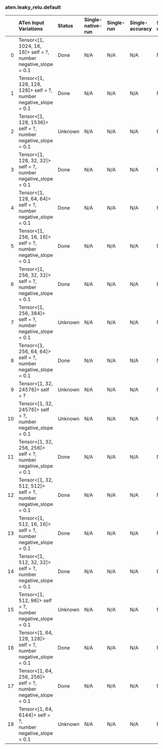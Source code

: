 ### aten.leaky_relu.default
|    | ATen Input Variations                                               | Status   | Single-native-run   | Single-run   | Single-accuracy   | Single-converted   |
|---:|:--------------------------------------------------------------------|:---------|:--------------------|:-------------|:------------------|:-------------------|
|  0 | Tensor<[1, 1024, 16, 16]> self = ?,<br>number negative_slope = 0.1  | Done     | N/A                 | N/A          | N/A               | N/A                |
|  1 | Tensor<[1, 128, 128, 128]> self = ?,<br>number negative_slope = 0.1 | Done     | N/A                 | N/A          | N/A               | N/A                |
|  2 | Tensor<[1, 128, 1536]> self = ?,<br>number negative_slope = 0.1     | Unknown  | N/A                 | N/A          | N/A               | N/A                |
|  3 | Tensor<[1, 128, 32, 32]> self = ?,<br>number negative_slope = 0.1   | Done     | N/A                 | N/A          | N/A               | N/A                |
|  4 | Tensor<[1, 128, 64, 64]> self = ?,<br>number negative_slope = 0.1   | Done     | N/A                 | N/A          | N/A               | N/A                |
|  5 | Tensor<[1, 256, 16, 16]> self = ?,<br>number negative_slope = 0.1   | Done     | N/A                 | N/A          | N/A               | N/A                |
|  6 | Tensor<[1, 256, 32, 32]> self = ?,<br>number negative_slope = 0.1   | Done     | N/A                 | N/A          | N/A               | N/A                |
|  7 | Tensor<[1, 256, 384]> self = ?,<br>number negative_slope = 0.1      | Unknown  | N/A                 | N/A          | N/A               | N/A                |
|  8 | Tensor<[1, 256, 64, 64]> self = ?,<br>number negative_slope = 0.1   | Done     | N/A                 | N/A          | N/A               | N/A                |
|  9 | Tensor<[1, 32, 24576]> self = ?                                     | Unknown  | N/A                 | N/A          | N/A               | N/A                |
| 10 | Tensor<[1, 32, 24576]> self = ?,<br>number negative_slope = 0.1     | Unknown  | N/A                 | N/A          | N/A               | N/A                |
| 11 | Tensor<[1, 32, 256, 256]> self = ?,<br>number negative_slope = 0.1  | Done     | N/A                 | N/A          | N/A               | N/A                |
| 12 | Tensor<[1, 32, 512, 512]> self = ?,<br>number negative_slope = 0.1  | Done     | N/A                 | N/A          | N/A               | N/A                |
| 13 | Tensor<[1, 512, 16, 16]> self = ?,<br>number negative_slope = 0.1   | Done     | N/A                 | N/A          | N/A               | N/A                |
| 14 | Tensor<[1, 512, 32, 32]> self = ?,<br>number negative_slope = 0.1   | Done     | N/A                 | N/A          | N/A               | N/A                |
| 15 | Tensor<[1, 512, 96]> self = ?,<br>number negative_slope = 0.1       | Unknown  | N/A                 | N/A          | N/A               | N/A                |
| 16 | Tensor<[1, 64, 128, 128]> self = ?,<br>number negative_slope = 0.1  | Done     | N/A                 | N/A          | N/A               | N/A                |
| 17 | Tensor<[1, 64, 256, 256]> self = ?,<br>number negative_slope = 0.1  | Done     | N/A                 | N/A          | N/A               | N/A                |
| 18 | Tensor<[1, 64, 6144]> self = ?,<br>number negative_slope = 0.1      | Unknown  | N/A                 | N/A          | N/A               | N/A                |

